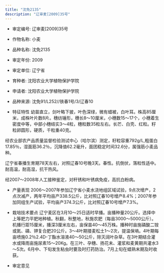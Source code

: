 ```yaml
---
title: "沈免2135"
description: "辽审麦[2009]35号"
---
```

* 审定编号:  辽审麦[2009]35号

*  作物名称:  小麦

*  品种名称:  沈免2135

*  审定年份:  2009

*  审定单位:  辽宁省

* 育种者:  沈阳农业大学植物保护学院

*  申请者:  沈阳农业大学植物保护学院

*  品种来源:  沈免91/L252//铁春1号/3/辽春10

*  特征特性
幼苗直立，剑叶略下披，叶色深绿，微有蜡被，白叶耳。株高85厘米，成株叶片数8片。穗纺锤形，穗长8～10厘米，小穗数15～17个，小穗着生密度中等，中部小穗结实3～4粒，穗粒数35粒左右。长芒、白壳、红粒。籽粒卵圆形，硬质，千粒重40克。
经农业部农产品质量监督检验测试中心（哈尔滨）测定，籽粒容重792g/L,粗蛋白17.85％，湿面筋36.2％，沉降值62.2毫升，面团稳定时间32.6分，属强筋小麦品种。
辽宁省春播生育期78天左右，对照辽春10号晚3天。春性。抗倒伏，落粒性适中。耐高温，耐高湿，抗干热风。
经2007～2008年人工接种鉴定，对秆锈和叶锈病免疫，高抗白粉病。


*  产量表现
2006～2007年参加辽宁省小麦水浇地组区域试验，9点次增产，2点次减产，两年平均亩产338.5公斤，比对照辽春10号增产8.4%；2007年参加同组生产试验，平均亩产374.3公斤，比对照辽春10号增产7.3%。

*  栽培技术要点
辽宁麦区在3月10～25日适时早播。亩播种量20公斤。选择中上等肥力平肥地种植。秋翻，秋整地，秋施农肥（每亩3000～5000公斤）。机播行距15厘米，播深3厘米左右，亩保苗40～45万株。播种时亩施磷酸二铵或氮、磷、钾复合肥20公斤。3～4叶期搂麦松土1～2次，提温保墒。4叶期每亩喷施0.2％2.4D-丁酯水溶液40～50公斤，除灭阔叶杂草。在3叶期结合灌水或降雨亩施尿素15～20Kg。在三叶、孕穗、扬花未、灌浆和麦黄期共灌水3～5次。6月中、下旬发生粘虫时要及时打药防治。7月上旬在蜡熟末期及时收获。

*  审定意见

